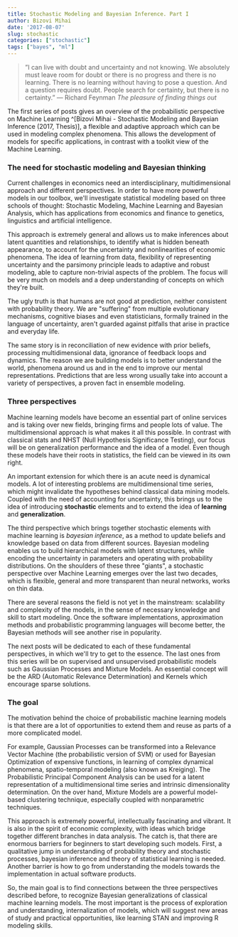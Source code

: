 ```yaml
---
title: Stochastic Modeling and Bayesian Inference. Part I
author: Bizovi Mihai
date: '2017-08-07'
slug: stochastic
categories: ["stochastic"]
tags: ["bayes", "ml"]
---
```


> ”I can live with doubt and uncertainty and not knowing. We absolutely must leave room for doubt or there is no progress and there is no learning. There is no learning without having to pose a question. And a question requires doubt. People search for certainty, but there is no certainty.”
— Richard Feynman *The pleasure of finding things out*


The first series of posts gives an overview of the probabilistic perspective on Machine Learning ^[Bizovi Mihai - Stochastic Modeling and Bayesian Inference (2017, Thesis)], a flexible and adaptive approach which can be used in modeling complex phenomena. This allows the development of models for specific applications, in contrast with a toolkit view of the Machine Learning. 


### The need for stochastic modeling and Bayesian thinking

Current challenges in economics need an interdisciplinary, multidimensional approach and different perspectives. In order to have more powerful models in our toolbox, we'll investigate statistical modeling based on three schools of thought: Stochastic Modeling, Machine Learning and Bayesian Analysis, which has applications from economics and finance to genetics, linguistics and artificial intelligence.


This approach is extremely general and allows us to make inferences about latent quantities and relationships, to identify what is hidden beneath appearance, to account for the uncertainty and nonlinearities of economic phenomena. The idea of learning from data, flexibility of representing uncertainty and the parsimony principle leads to adaptive and robust modeling, able to capture non-trivial aspects of the problem. The focus will be very much on models and a deep understanding of concepts on which they're built.



The ugly truth is that humans are not good at prediction, neither consistent with probability theory. We are "suffering" from multiple evolutionary mechanisms, cognitive biases and even statisticians, formally trained in the language of uncertainty, aren't guarded against pitfalls that arise in practice and everyday life.

The same story is in reconciliation of new evidence with prior beliefs, processing multidimensional data, ignorance of feedback loops and dynamics. The reason we are building models is to better understand the world, phenomena around us and in the end to improve our mental representations. Predictions that are less wrong usually take into account a variety of perspectives, a proven fact in ensemble modeling.

### Three perspectives

Machine learning models have become an essential part of online services and is taking over new fields, bringing firms and people lots of value. The multidimensional approach is what makes it all this possible. In contrast with classical stats and NHST (Null Hypothesis Significance Testing), our focus will be on generalization performance and the idea of a model. Even though these models have their roots in statistics, the field can be viewed in its own right.

An important extension for which there is an acute need is dynamical models. A lot of interesting problems are multidimensional time series, which might invalidate the hypotheses behind classical data mining models. Coupled with the need of accounting for uncertainty, this brings us to the idea of introducing **stochastic** elements and to extend the idea of **learning** and **generalization**.

The third perspective which brings together stochastic elements with machine learning is *bayesian inference*, as a method to update beliefs and knowledge based on data from different sources. Bayesian modeling enables us to build hierarchical models with latent structures, while encoding the uncertainty in parameters and operating with probability distributions. On the shoulders of these three "giants", a stochastic perspective over Machine Learning emerges over the last two decades, which is flexible, general and more transparent than neural networks, works on thin data. 

There are several reasons the field is not yet in the mainstream: scalability and complexity of the models, in the sense of necessary knowledge and skill to start modeling. Once the software implementations, approximation methods and probabilistic programming languages will become better, the Bayesian methods will see another rise in popularity.


The next posts will be dedicated to each of these fundamental perspectives, in which we'll try to get to the essence. The last ones from this series will be on supervised and unsupervised probabilistic models such as Gaussian Processes and Mixture Models. An essential concept will be the ARD (Automatic Relevance Determination) and Kernels which encourage sparse solutions.


### The goal

The motivation behind the choice of probabilistic machine learning models is that there are a lot of opportunities to extend them and reuse as parts of a more complicated model.

For example, Gaussian Processes can be transformed into a Relevance Vector Machine (the probabilistic version of SVM) or used for Bayesian Optimization of expensive functions, in learning of complex dynamical phenomena, spatio-temporal modeling (also known as Kreiging). The Probabilistic Principal Component Analysis can be used for a latent representation of a multidimensional time series and intrinsic dimensionality determination. On the over hand, Mixture Models are a powerful model-based clustering technique, especially coupled with nonparametric techniques.

This approach is extremely powerful, intellectually fascinating and vibrant. It is also in the spirit of economic complexity, with ideas which bridge together different branches in data analysis. The catch is, that there are enormous barriers for beginners to start developing such models. First, a qualitative jump in understanding of probability theory and stochastic processes, bayesian inference and theory of statistical learning is needed. Another barrier is how to go from understanding the models towards the implementation in actual software products. 

So, the main goal is to find connections between the three perspectives described before, to recognize Bayesian generalizations of classical machine learning models. The most important is the process of exploration and understanding, internalization of models, which will suggest new areas of study and practical opportunities, like learning STAN and improving R modeling skills. 







